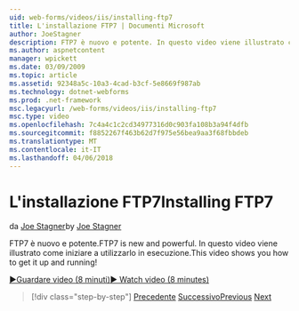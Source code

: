 ```yaml
---
uid: web-forms/videos/iis/installing-ftp7
title: L'installazione FTP7 | Documenti Microsoft
author: JoeStagner
description: FTP7 è nuovo e potente. In questo video viene illustrato come iniziare a utilizzarlo in esecuzione.
ms.author: aspnetcontent
manager: wpickett
ms.date: 03/09/2009
ms.topic: article
ms.assetid: 92348a5c-10a3-4cad-b3cf-5e8669f987ab
ms.technology: dotnet-webforms
ms.prod: .net-framework
msc.legacyurl: /web-forms/videos/iis/installing-ftp7
msc.type: video
ms.openlocfilehash: 7c4a4c1c2cd34977316d0c903fa108b3a94f4dfb
ms.sourcegitcommit: f8852267f463b62d7f975e56bea9aa3f68fbbdeb
ms.translationtype: MT
ms.contentlocale: it-IT
ms.lasthandoff: 04/06/2018
---
```

<a name="installing-ftp7"></a><span data-ttu-id="eefad-104">L'installazione FTP7</span><span class="sxs-lookup"><span data-stu-id="eefad-104">Installing FTP7</span></span>
====================
<span data-ttu-id="eefad-105">da [Joe Stagner](https://github.com/JoeStagner)</span><span class="sxs-lookup"><span data-stu-id="eefad-105">by [Joe Stagner](https://github.com/JoeStagner)</span></span>

<span data-ttu-id="eefad-106">FTP7 è nuovo e potente.</span><span class="sxs-lookup"><span data-stu-id="eefad-106">FTP7 is new and powerful.</span></span> <span data-ttu-id="eefad-107">In questo video viene illustrato come iniziare a utilizzarlo in esecuzione.</span><span class="sxs-lookup"><span data-stu-id="eefad-107">This video shows you how to get it up and running!</span></span>

[<span data-ttu-id="eefad-108">&#9654;Guardare video (8 minuti)</span><span class="sxs-lookup"><span data-stu-id="eefad-108">&#9654; Watch video (8 minutes)</span></span>](https://channel9.msdn.com/Blogs/ASP-NET-Site-Videos/installing-ftp7)

> [!div class="step-by-step"]
> <span data-ttu-id="eefad-109">[Precedente](creating-a-site-with-iis7-manager.md)
> [Successivo](bit-rate-throttling.md)</span><span class="sxs-lookup"><span data-stu-id="eefad-109">[Previous](creating-a-site-with-iis7-manager.md)
[Next](bit-rate-throttling.md)</span></span>
